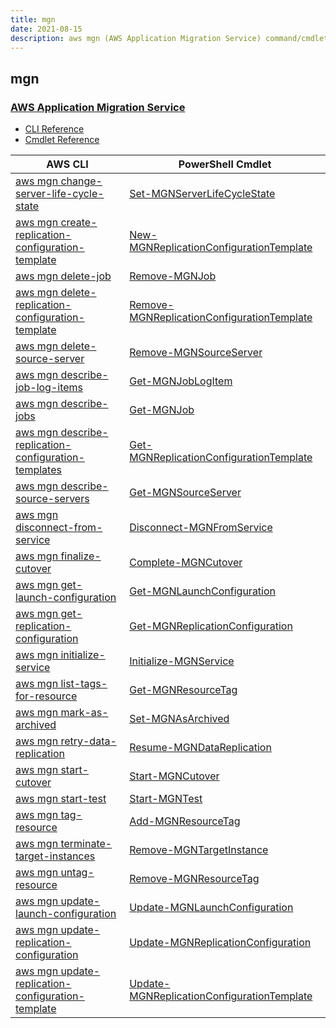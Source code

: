 ```yaml
---
title: mgn
date: 2021-08-15
description: aws mgn (AWS Application Migration Service) command/cmdlet list.
---
```


## mgn

### [AWS Application Migration Service](https://aws.amazon.com/application-migration-service/)

* [CLI Reference](https://docs.aws.amazon.com/cli/latest/reference/mgn/index.html)
* [Cmdlet Reference](https://docs.aws.amazon.com/powershell/latest/reference/items/Mgn_cmdlets.html)

|AWS CLI|PowerShell Cmdlet|
|----|----|
|[aws mgn change-server-life-cycle-state](https://docs.aws.amazon.com/cli/latest/reference/mgn/change-server-life-cycle-state.html)|[Set-MGNServerLifeCycleState](https://docs.aws.amazon.com/powershell/latest/reference/items/Set-MGNServerLifeCycleState.html)|
|[aws mgn create-replication-configuration-template](https://docs.aws.amazon.com/cli/latest/reference/mgn/create-replication-configuration-template.html)|[New-MGNReplicationConfigurationTemplate](https://docs.aws.amazon.com/powershell/latest/reference/items/New-MGNReplicationConfigurationTemplate.html)|
|[aws mgn delete-job](https://docs.aws.amazon.com/cli/latest/reference/mgn/delete-job.html)|[Remove-MGNJob](https://docs.aws.amazon.com/powershell/latest/reference/items/Remove-MGNJob.html)|
|[aws mgn delete-replication-configuration-template](https://docs.aws.amazon.com/cli/latest/reference/mgn/delete-replication-configuration-template.html)|[Remove-MGNReplicationConfigurationTemplate](https://docs.aws.amazon.com/powershell/latest/reference/items/Remove-MGNReplicationConfigurationTemplate.html)|
|[aws mgn delete-source-server](https://docs.aws.amazon.com/cli/latest/reference/mgn/delete-source-server.html)|[Remove-MGNSourceServer](https://docs.aws.amazon.com/powershell/latest/reference/items/Remove-MGNSourceServer.html)|
|[aws mgn describe-job-log-items](https://docs.aws.amazon.com/cli/latest/reference/mgn/describe-job-log-items.html)|[Get-MGNJobLogItem](https://docs.aws.amazon.com/powershell/latest/reference/items/Get-MGNJobLogItem.html)|
|[aws mgn describe-jobs](https://docs.aws.amazon.com/cli/latest/reference/mgn/describe-jobs.html)|[Get-MGNJob](https://docs.aws.amazon.com/powershell/latest/reference/items/Get-MGNJob.html)|
|[aws mgn describe-replication-configuration-templates](https://docs.aws.amazon.com/cli/latest/reference/mgn/describe-replication-configuration-templates.html)|[Get-MGNReplicationConfigurationTemplate](https://docs.aws.amazon.com/powershell/latest/reference/items/Get-MGNReplicationConfigurationTemplate.html)|
|[aws mgn describe-source-servers](https://docs.aws.amazon.com/cli/latest/reference/mgn/describe-source-servers.html)|[Get-MGNSourceServer](https://docs.aws.amazon.com/powershell/latest/reference/items/Get-MGNSourceServer.html)|
|[aws mgn disconnect-from-service](https://docs.aws.amazon.com/cli/latest/reference/mgn/disconnect-from-service.html)|[Disconnect-MGNFromService](https://docs.aws.amazon.com/powershell/latest/reference/items/Disconnect-MGNFromService.html)|
|[aws mgn finalize-cutover](https://docs.aws.amazon.com/cli/latest/reference/mgn/finalize-cutover.html)|[Complete-MGNCutover](https://docs.aws.amazon.com/powershell/latest/reference/items/Complete-MGNCutover.html)|
|[aws mgn get-launch-configuration](https://docs.aws.amazon.com/cli/latest/reference/mgn/get-launch-configuration.html)|[Get-MGNLaunchConfiguration](https://docs.aws.amazon.com/powershell/latest/reference/items/Get-MGNLaunchConfiguration.html)|
|[aws mgn get-replication-configuration](https://docs.aws.amazon.com/cli/latest/reference/mgn/get-replication-configuration.html)|[Get-MGNReplicationConfiguration](https://docs.aws.amazon.com/powershell/latest/reference/items/Get-MGNReplicationConfiguration.html)|
|[aws mgn initialize-service](https://docs.aws.amazon.com/cli/latest/reference/mgn/initialize-service.html)|[Initialize-MGNService](https://docs.aws.amazon.com/powershell/latest/reference/items/Initialize-MGNService.html)|
|[aws mgn list-tags-for-resource](https://docs.aws.amazon.com/cli/latest/reference/mgn/list-tags-for-resource.html)|[Get-MGNResourceTag](https://docs.aws.amazon.com/powershell/latest/reference/items/Get-MGNResourceTag.html)|
|[aws mgn mark-as-archived](https://docs.aws.amazon.com/cli/latest/reference/mgn/mark-as-archived.html)|[Set-MGNAsArchived](https://docs.aws.amazon.com/powershell/latest/reference/items/Set-MGNAsArchived.html)|
|[aws mgn retry-data-replication](https://docs.aws.amazon.com/cli/latest/reference/mgn/retry-data-replication.html)|[Resume-MGNDataReplication](https://docs.aws.amazon.com/powershell/latest/reference/items/Resume-MGNDataReplication.html)|
|[aws mgn start-cutover](https://docs.aws.amazon.com/cli/latest/reference/mgn/start-cutover.html)|[Start-MGNCutover](https://docs.aws.amazon.com/powershell/latest/reference/items/Start-MGNCutover.html)|
|[aws mgn start-test](https://docs.aws.amazon.com/cli/latest/reference/mgn/start-test.html)|[Start-MGNTest](https://docs.aws.amazon.com/powershell/latest/reference/items/Start-MGNTest.html)|
|[aws mgn tag-resource](https://docs.aws.amazon.com/cli/latest/reference/mgn/tag-resource.html)|[Add-MGNResourceTag](https://docs.aws.amazon.com/powershell/latest/reference/items/Add-MGNResourceTag.html)|
|[aws mgn terminate-target-instances](https://docs.aws.amazon.com/cli/latest/reference/mgn/terminate-target-instances.html)|[Remove-MGNTargetInstance](https://docs.aws.amazon.com/powershell/latest/reference/items/Remove-MGNTargetInstance.html)|
|[aws mgn untag-resource](https://docs.aws.amazon.com/cli/latest/reference/mgn/untag-resource.html)|[Remove-MGNResourceTag](https://docs.aws.amazon.com/powershell/latest/reference/items/Remove-MGNResourceTag.html)|
|[aws mgn update-launch-configuration](https://docs.aws.amazon.com/cli/latest/reference/mgn/update-launch-configuration.html)|[Update-MGNLaunchConfiguration](https://docs.aws.amazon.com/powershell/latest/reference/items/Update-MGNLaunchConfiguration.html)|
|[aws mgn update-replication-configuration](https://docs.aws.amazon.com/cli/latest/reference/mgn/update-replication-configuration.html)|[Update-MGNReplicationConfiguration](https://docs.aws.amazon.com/powershell/latest/reference/items/Update-MGNReplicationConfiguration.html)|
|[aws mgn update-replication-configuration-template](https://docs.aws.amazon.com/cli/latest/reference/mgn/update-replication-configuration-template.html)|[Update-MGNReplicationConfigurationTemplate](https://docs.aws.amazon.com/powershell/latest/reference/items/Update-MGNReplicationConfigurationTemplate.html)|

